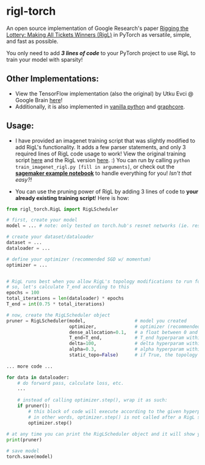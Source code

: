 # rigl-torch

An open source implementation of Google Research's paper [Rigging the Lottery: Making All Tickets Winners (RigL)](https://github.com/google-research/rigl) in PyTorch as versatile, simple, and fast as possible.

You only need to add ***3 lines of code*** to your PyTorch project to use RigL to train your model with sparsity!

## Other Implementations:
- View the TensorFlow implementation (also the original) by Utku Evci @ Google Brain [here](https://github.com/google-research/rigl)!
- Additionally, it is also implemented in [vanilla python](https://evcu.github.io/ml/sparse-micrograd/) and [graphcore](https://github.com/graphcore/examples/tree/master/applications/tensorflow/dynamic_sparsity/mnist_rigl).

## Usage:
- I have provided an imagenet training script that was slightly modified to add RigL's functionality. It adds a few parser statements, and only 3 required lines of RigL code usage to work! View the original training script [here](https://github.com/pytorch/examples/tree/master/imagenet) and the RigL version [here](https://github.com/McCrearyD/rigl-pytorch/blob/master/train_imagenet_rigl.py). :) You can run by calling `python train_imagenet_rigl.py [fill in arguments]`, or check out the **[sagemaker example notebook](https://github.com/McCrearyD/rigl-pytorch/blob/master/sagemaker/rigl.ipynb)** to handle everything for you! *Isn't that easy?!*

- You can use the pruning power of RigL by adding 3 lines of code to **your already existing training script**! Here is how:

```python
from rigl_torch.RigL import RigLScheduler

# first, create your model
model = ... # note: only tested on torch.hub's resnet networks (ie. resnet18 / resnet50)

# create your dataset/dataloader
dataset = ...
dataloader = ...

# define your optimizer (recommended SGD w/ momentum)
optimizer = ...


# RigL runs best when you allow RigL's topology modifications to run for 75% of the total training iterations (batches)
# so, let's calculate T_end according to this
epochs = 100
total_iterations = len(dataloader) * epochs
T_end = int(0.75 * total_iterations)

# now, create the RigLScheduler object
pruner = RigLScheduler(model,                  # model you created
                       optimizer,              # optimizer (recommended = SGD w/ momentum)
                       dense_allocation=0.1,   # a float between 0 and 1 that designates how sparse you want the network to be (0.1 dense_allocation = 90% sparse)
                       T_end=T_end,            # T_end hyperparam within the paper (recommended = 75% * total_iterations)
                       delta=100,              # delta hyperparam within the paper (recommended = 100)
                       alpha=0.3,              # alpha hyperparam within the paper (recommended = 0.3)
                       static_topo=False)      # if True, the topology will be frozen, in other words RigL will not do it's job (for debugging)
                       
... more code ...

for data in dataloader:
    # do forward pass, calculate loss, etc.
    ...
    
    # instead of calling optimizer.step(), wrap it as such:
    if pruner():
        # this block of code will execute according to the given hyperparameter schedule
        # in other words, optimizer.step() is not called after a RigL step
        optimizer.step()
        
# at any time you can print the RigLScheduler object and it will show you the sparsity distributions, number of training steps/rigl steps, etc!
print(pruner)

# save model
torch.save(model)
```

